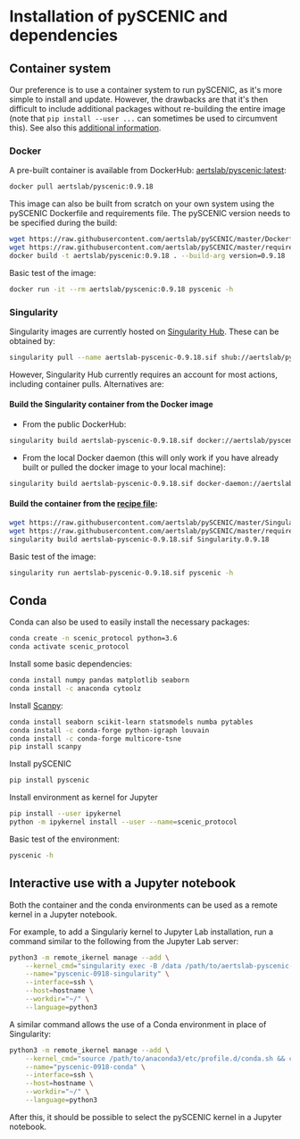 
# Installation of pySCENIC and dependencies

## Container system
Our preference is to use a container system to run pySCENIC, as it's more simple to install and update.
However, the drawbacks are that it's then difficult to include additional packages without re-building the entire image (note that `pip install --user ...` can sometimes be used to circumvent this).
See also this [additional information](https://github.com/aertslab/pySCENIC#docker-and-singularity-images).

### Docker

A pre-built container is available from DockerHub:
    [aertslab/pyscenic:latest](https://hub.docker.com/r/aertslab/pyscenic):
```bash
docker pull aertslab/pyscenic:0.9.18
```

This image can also be built from scratch on your own system using the pySCENIC Dockerfile and requirements file.
The pySCENIC version needs to be specified during the build:
```bash
wget https://raw.githubusercontent.com/aertslab/pySCENIC/master/Dockerfile
wget https://raw.githubusercontent.com/aertslab/pySCENIC/master/requirements_docker.txt
docker build -t aertslab/pyscenic:0.9.18 . --build-arg version=0.9.18
```

Basic test of the image:
```bash
docker run -it --rm aertslab/pyscenic:0.9.18 pyscenic -h
```

### Singularity
Singularity images are currently hosted on [Singularity Hub](https://singularity-hub.org).
These can be obtained by:
```bash
singularity pull --name aertslab-pyscenic-0.9.18.sif shub://aertslab/pySCENIC:0.9.18
```
    
However, Singularity Hub currently requires an account for most actions, including container pulls.
Alternatives are:

#### Build the Singularity container from the Docker image
* From the public DockerHub:
```bash
singularity build aertslab-pyscenic-0.9.18.sif docker://aertslab/pyscenic:0.9.18
```

* From the local Docker daemon (this will only work if you have already built or pulled the docker image to your local machine):
```bash
singularity build aertslab-pyscenic-0.9.18.sif docker-daemon://aertslab/pyscenic:0.9.18
```

#### Build the container from the [recipe file](https://github.com/aertslab/pySCENIC/blob/master/Singularity):
```bash
wget https://raw.githubusercontent.com/aertslab/pySCENIC/master/Singularity.0.9.18
wget https://raw.githubusercontent.com/aertslab/pySCENIC/master/requirements_docker.txt
singularity build aertslab-pyscenic-0.9.18.sif Singularity.0.9.18
```

Basic test of the image:
```bash
singularity run aertslab-pyscenic-0.9.18.sif pyscenic -h
```

## Conda

Conda can also be used to easily install the necessary packages:

```bash
conda create -n scenic_protocol python=3.6
conda activate scenic_protocol
```

Install some basic dependencies:

```bash
conda install numpy pandas matplotlib seaborn
conda install -c anaconda cytoolz
```

Install [Scanpy](https://scanpy.readthedocs.io/en/latest/installation.html):

```bash
conda install seaborn scikit-learn statsmodels numba pytables
conda install -c conda-forge python-igraph louvain
conda install -c conda-forge multicore-tsne
pip install scanpy
```

Install pySCENIC

```bash
pip install pyscenic
```

Install environment as kernel for Jupyter

```bash
pip install --user ipykernel
python -m ipykernel install --user --name=scenic_protocol
```

Basic test of the environment:
```bash
pyscenic -h
```

## Interactive use with a Jupyter notebook

Both the container and the conda environments can be used as a remote kernel in a Jupyter notebook.

For example, to add a Singulariy kernel to Jupyter Lab installation, run a command similar to the following from the Jupyter Lab server:
```bash
python3 -m remote_ikernel manage --add \
    --kernel_cmd="singularity exec -B /data /path/to/aertslab-pyscenic-0.9.18.sif ipython kernel -f {connection_file}" \
    --name="pyscenic-0918-singularity" \
    --interface=ssh \
    --host=hostname \
    --workdir="~/" \
    --language=python3
```

A similar command allows the use of a Conda environment in place of Singularity:
```bash
python3 -m remote_ikernel manage --add \
    --kernel_cmd="source /path/to/anaconda3/etc/profile.d/conda.sh && conda activate scenic_protocol && /path/to/envs/scenic_protocol/bin/ipython3 kernel -f {connection_file}" \
    --name="pyscenic-0918-conda" \
    --interface=ssh \
    --host=hostname \
    --workdir="~/" \
    --language=python3
```

After this, it should be possible to select the pySCENIC kernel in a Jupyter notebook.

